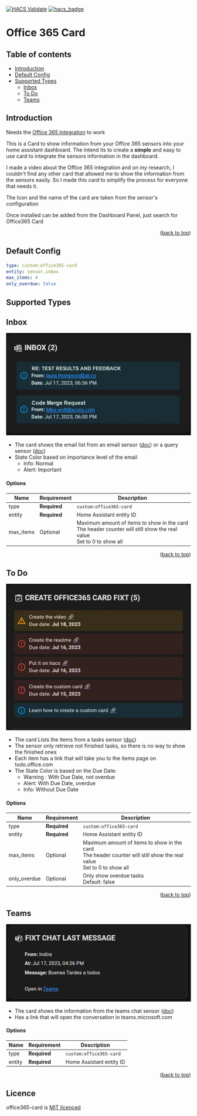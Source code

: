 <a name="readme-top"></a>

[![HACS Validate](https://github.com/fixtse/office365-card/actions/workflows/github-actions-hacs.yml/badge.svg)](https://github.com/fixtse/office365-card/actions/workflows/github-actions-hacs.yml)
[![hacs_badge](https://img.shields.io/badge/HACS-Custom-41BDF5.svg)](https://github.com/hacs/integration)



# Office 365 Card

Table of contents
-----------------

* [Introduction](#introduction)
* [Default Config](#default-config)
* [Supported Types](#supported-types)
  * [Inbox](#inbox)
  * [To Do](#to-do)
  * [Teams](#teams)

## Introduction
Needs the [Office 365 Integration](https://github.com/RogerSelwyn/O365-HomeAssistant) to work

This is a Card to show information from your Office 365 sensors into your home assistant dashboard. The intend its to create a <b>simple</b> and easy to use card to integrate the sensors information in the dashboard.

I made a video about the Office 365 integration and on my research, I couldn't find any other card that allowed me to show the information from the sensors easily. So I made this card to simplify the process for everyone that needs it.

The Icon and the name of the card are taken from the sensor's configuration

Once installed can be added from the Dashboard Panel, just search for Office365 Card

<p align="right">(<a href="#readme-top">back to top</a>)</p>

## Default Config

```yaml
type: custom:office365-card
entity: sensor.inbox
max_items: 4
only_overdue: false
```
## Supported Types

## Inbox
<p align="center"><img src="img/inbox.webp" alt="inbox sensor example img"></p>

* The card shows the email list from an email sensor ([doc](https://rogerselwyn.github.io/O365-HomeAssistant/installation_and_configuration.html#email_sensors)) or a query sensor ([doc](https://rogerselwyn.github.io/O365-HomeAssistant/installation_and_configuration.html#query_sensors))
* State Color based on importance level of the email
  * Info: Normal
  * Alert: Important

#### Options
| Name  | Requirement | Description | 
| --- | --- |  --- |
| type  | **Required** | `custom:office365-card` |
| entity | **Required**  | Home Assistant entity ID |
| max_items | Optional | Maximum amount of items to show in the card <br> The header counter will still show the real value <br> Set to 0 to show all  |
<p align="right">(<a href="#readme-top">back to top</a>)</p>

## To Do
<p align="center"><img src="img/task.webp" alt="task sensor example img"></p>

* The card Lists the items from a tasks sensor ([doc](https://rogerselwyn.github.io/O365-HomeAssistant/sensor.html#taskto-do-sensor))
* The sensor only retrieve not finished tasks, so there is no way to show the finished ones
* Each item has a link that will take you to the items page on todo.office.com
* The State Color is based on the Due Date:
  * Warning : With Due Date, not overdue
  * Alert: With Due Date, overdue
  * Info: Without Due Date

#### Options
| Name | Requirement | Description | 
| --- | --- | --- |
| type  | **Required** | `custom:office365-card` |
| entity | **Required**  | Home Assistant entity ID |
| max_items | Optional | Maximum amount of items to show in the card <br> The header counter will still show the real value <br> Set to 0 to show all  |
| only_overdue | Optional | Only show overdue tasks <br> Default: false |

<p align="right">(<a href="#readme-top">back to top</a>)</p>

## Teams
<p align="center"><img src="img/teams_last_message.webp" alt="task sensor example img"></p>

* The card shows the information from the teams chat sensor ([doc](https://rogerselwyn.github.io/O365-HomeAssistant/sensor.html#teams-chat-sensor))
* Has a link that will open the conversation in teams.microsoft.com

#### Options
| Name | Requirement | Description | 
| --- | --- | --- |
| type  | **Required** | `custom:office365-card` |
| entity | **Required**  | Home Assistant entity ID |

<p align="right">(<a href="#readme-top">back to top</a>)</p>

## Licence
office365-card is [MIT licenced](license.txt)



